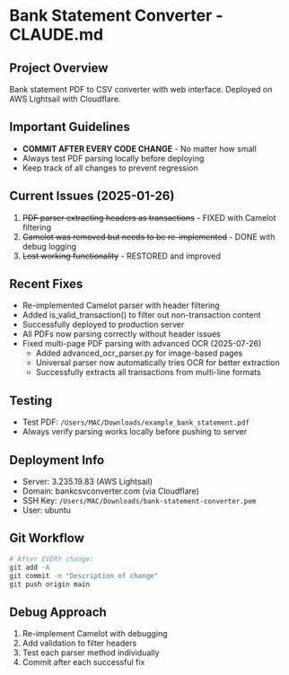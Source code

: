 # Bank Statement Converter - CLAUDE.md

## Project Overview
Bank statement PDF to CSV converter with web interface. Deployed on AWS Lightsail with Cloudflare.

## Important Guidelines
- **COMMIT AFTER EVERY CODE CHANGE** - No matter how small
- Always test PDF parsing locally before deploying
- Keep track of all changes to prevent regression

## Current Issues (2025-01-26)
1. ~~PDF parser extracting headers as transactions~~ - FIXED with Camelot filtering
2. ~~Camelot was removed but needs to be re-implemented~~ - DONE with debug logging
3. ~~Lost working functionality~~ - RESTORED and improved

## Recent Fixes
- Re-implemented Camelot parser with header filtering
- Added is_valid_transaction() to filter out non-transaction content
- Successfully deployed to production server
- All PDFs now parsing correctly without header issues
- Fixed multi-page PDF parsing with advanced OCR (2025-07-26)
  - Added advanced_ocr_parser.py for image-based pages
  - Universal parser now automatically tries OCR for better extraction
  - Successfully extracts all transactions from multi-line formats

## Testing
- Test PDF: `/Users/MAC/Downloads/example_bank_statement.pdf`
- Always verify parsing works locally before pushing to server

## Deployment Info
- Server: 3.235.19.83 (AWS Lightsail)
- Domain: bankcsvconverter.com (via Cloudflare)
- SSH Key: `/Users/MAC/Downloads/bank-statement-converter.pem`
- User: ubuntu

## Git Workflow
```bash
# After EVERY change:
git add -A
git commit -m "Description of change"
git push origin main
```

## Debug Approach
1. Re-implement Camelot with debugging
2. Add validation to filter headers
3. Test each parser method individually
4. Commit after each successful fix
